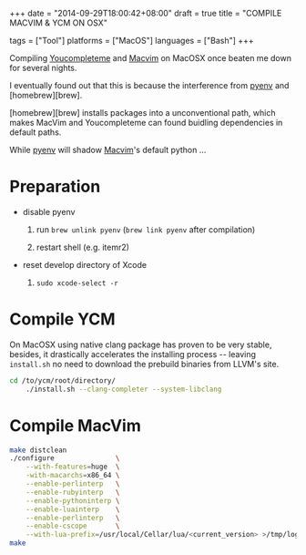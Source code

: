+++
date      = "2014-09-29T18:00:42+08:00"
draft     = true
title     = "COMPILE MACVIM & YCM ON OSX"

tags      = ["Tool"]
platforms = ["MacOS"]
languages = ["Bash"]
+++

Compiling [Youcompleteme][ycm] and [Macvim][macvim] on MacOSX once beaten me
down for several nights.
<!--more-->

I eventually found out that this is because the interference from
[pyenv][pyenv] and [homebrew][brew].

[homebrew][brew] installs packages into a unconventional path, which makes
MacVim and Youcompleteme can found buidling dependencies in default paths.

While [pyenv][pyenv] will shadow [Macvim][macvim]'s default python ...

# Preparation

- disable pyenv

    1. run `brew unlink pyenv` (`brew link pyenv` after compilation)

    2. restart shell (e.g. itemr2)

- reset develop directory of Xcode

    1. `sudo xcode-select -r`

# Compile YCM

On MacOSX using native clang package has proven to be very stable, besides, it
drastically accelerates the installing process -- leaving `install.sh` no need
to download the prebuild binaries from LLVM's site.

```bash
cd /to/ycm/root/directory/
    ./install.sh --clang-completer --system-libclang
```

# Compile MacVim

```bash
make distclean
./configure               \
    --with-features=huge  \
    -with-macarchs=x86_64 \
    --enable-perlinterp   \
    --enable-rubyinterp   \
    --enable-pythoninterp \
    --enable-luainterp    \
    --enable-perlinterp   \
    --enable-cscope       \
    --with-lua-prefix=/usr/local/Cellar/lua/<current_version> >/tmp/log
make
```

[ycm]: http://valloric.github.io/YouCompleteMe/
[macvim]: https://github.com/b4winckler/macvim
[pyenv]: https://github.com/yyuu/pyenv
[homebrew]: http://brew.sh/
